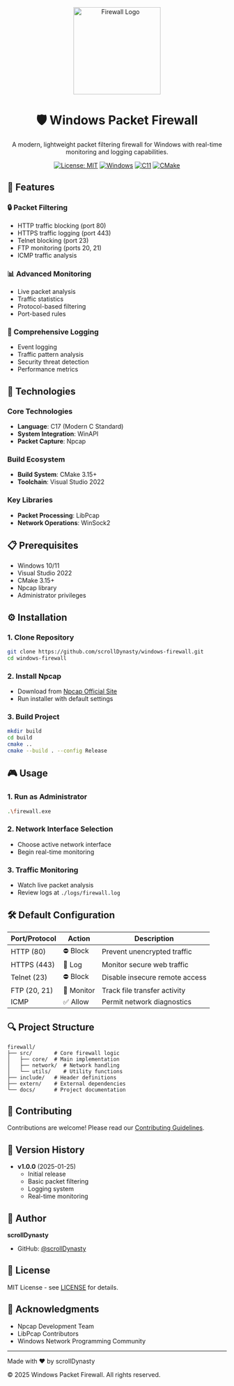 <div align="center">
  <img src="docs/assets/logo.png" alt="Firewall Logo" width="200"/>
  <h1>🛡️ Windows Packet Firewall</h1>

  <p>A modern, lightweight packet filtering firewall for Windows with real-time monitoring and logging capabilities.</p>

[![License: MIT](https://img.shields.io/badge/License-MIT-yellow.svg)](https://opensource.org/licenses/MIT)
[![Windows](https://img.shields.io/badge/Platform-Windows-blue.svg)](https://www.microsoft.com/windows)
[![C11](https://img.shields.io/badge/C-17-blue.svg)](https://en.wikipedia.org/wiki/C11_(C_standard_revision))
[![CMake](https://img.shields.io/badge/CMake-3.15+-green.svg)](https://cmake.org/)
</div>

## 🌟 Features

### 🔒 Packet Filtering
- HTTP traffic blocking (port 80)
- HTTPS traffic logging (port 443)
- Telnet blocking (port 23)
- FTP monitoring (ports 20, 21)
- ICMP traffic analysis

### 📊 Advanced Monitoring
- Live packet analysis
- Traffic statistics
- Protocol-based filtering
- Port-based rules

### 📝 Comprehensive Logging
- Event logging
- Traffic pattern analysis
- Security threat detection
- Performance metrics

## 🚀 Technologies

### Core Technologies
- **Language**: C17 (Modern C Standard)
- **System Integration**: WinAPI
- **Packet Capture**: Npcap

### Build Ecosystem
- **Build System**: CMake 3.15+
- **Toolchain**: Visual Studio 2022

### Key Libraries
- **Packet Processing**: LibPcap
- **Network Operations**: WinSock2

## 📋 Prerequisites

- Windows 10/11
- Visual Studio 2022
- CMake 3.15+
- Npcap library
- Administrator privileges

## ⚙️ Installation

### 1. Clone Repository
```bash
git clone https://github.com/scrollDynasty/windows-firewall.git
cd windows-firewall
```

### 2. Install Npcap
- Download from [Npcap Official Site](https://nmap.org/npcap/)
- Run installer with default settings

### 3. Build Project
```bash
mkdir build
cd build
cmake ..
cmake --build . --config Release
```

## 🎮 Usage

### 1. Run as Administrator
```bash
.\firewall.exe
```

### 2. Network Interface Selection
- Choose active network interface
- Begin real-time monitoring

### 3. Traffic Monitoring
- Watch live packet analysis
- Review logs at `./logs/firewall.log`

## 🛠️ Default Configuration

| Port/Protocol | Action      | Description                   |
|--------------|-------------|-------------------------------|
| HTTP (80)    | ⛔ Block    | Prevent unencrypted traffic   |
| HTTPS (443)  | 📝 Log      | Monitor secure web traffic    |
| Telnet (23)  | ⛔ Block    | Disable insecure remote access|
| FTP (20, 21) | 📝 Monitor  | Track file transfer activity  |
| ICMP         | ✅ Allow    | Permit network diagnostics    |

## 🔍 Project Structure
```
firewall/
├── src/       # Core firewall logic
│   ├── core/  # Main implementation
│   ├── network/  # Network handling
│   └── utils/    # Utility functions
├── include/   # Header definitions
├── extern/    # External dependencies
└── docs/      # Project documentation
```

## 🤝 Contributing
Contributions are welcome! Please read our [Contributing Guidelines](CONTRIBUTING.md).

## 📝 Version History
- **v1.0.0** (2025-01-25)
    - Initial release
    - Basic packet filtering
    - Logging system
    - Real-time monitoring

## 👤 Author
**scrollDynasty**
- GitHub: [@scrollDynasty](https://github.com/scrollDynasty)

## 📄 License
MIT License - see [LICENSE](LICENSE) for details.

## 🙏 Acknowledgments
- Npcap Development Team
- LibPcap Contributors
- Windows Network Programming Community

---

Made with ❤️ by scrollDynasty

© 2025 Windows Packet Firewall. All rights reserved.